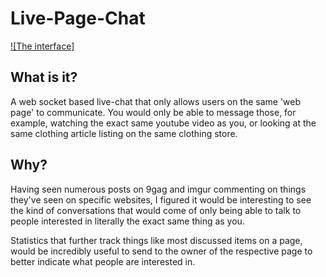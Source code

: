 # Live-Page-Chat

[![The interface]](liveChatInterface.png)

## What is it?

A web socket based live-chat that only allows users on the same 'web page' to communicate.
You would only be able to message those, for example, watching the exact same youtube video as you, or looking at the same clothing article listing on the same clothing store.


## Why?

Having seen numerous posts on 9gag and imgur commenting on things they've seen on specific websites, I figured it would be interesting to see the kind of conversations that would come of only being able to talk to people interested in literally the exact same thing as you.

Statistics that further track things like most discussed items on a page, would be incredibly useful to send to the owner of the respective page to better indicate what people are interested in.
